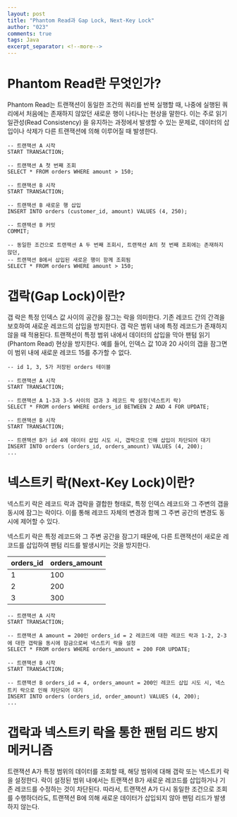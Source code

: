 ```yaml
---
layout: post
title: "Phantom Read과 Gap Lock, Next-Key Lock"
author: "023"
comments: true
tags: Java
excerpt_separator: <!--more-->
---
```


# Phantom Read란 무엇인가?

Phantom Read는 트랜잭션이 동일한 조건의 쿼리를 반복 실행할 때, 나중에 실행된 쿼리에서 처음에는 존재하지 않았던 새로운 행이 나타나는 현상을 말한다. 
이는 주로 읽기 일관성(Read Consistency) 을 유지하는 과정에서 발생할 수 있는 문제로, 데이터의 삽입이나 삭제가 다른 트랜잭션에 의해 이루어질 때 발생한다.

```mysql
-- 트랜잭션 A 시작
START TRANSACTION;

-- 트랜잭션 A 첫 번째 조회
SELECT * FROM orders WHERE amount > 150;

-- 트랜잭션 B 시작
START TRANSACTION;

-- 트랜잭션 B 새로운 행 삽입
INSERT INTO orders (customer_id, amount) VALUES (4, 250);

-- 트랜잭션 B 커밋
COMMIT;

-- 동일한 조건으로 트랜잭션 A 두 번째 조회시, 트랜잭션 A의 첫 번째 조회에는 존재하지 않던,
-- 트랜잭션 B에서 삽입된 새로운 행이 함께 조회됨
SELECT * FROM orders WHERE amount > 150;
```

# 갭락(Gap Lock)이란?

갭 락은 특정 인덱스 값 사이의 공간을 잠그는 락을 의미한다. 
기존 레코드 간의 간격을 보호하여 새로운 레코드의 삽입을 방지한다. 
갭 락은 범위 내에 특정 레코드가 존재하지 않을 때 적용된다. 
트랜잭션이 특정 범위 내에서 데이터의 삽입을 막아 팬텀 읽기(Phantom Read) 현상을 방지한다. 
예를 들어, 인덱스 값 10과 20 사이의 갭을 잠그면 이 범위 내에 새로운 레코드 15를 추가할 수 없다.

```mysql
-- id 1, 3, 5가 저장된 orders 테이블

-- 트랜잭션 A 시작
START TRANSACTION;

-- 트랜잭션 A 1-3과 3-5 사이의 갭과 3 레코드 락 설정(넥스트키 락)
SELECT * FROM orders WHERE orders_id BETWEEN 2 AND 4 FOR UPDATE;

-- 트랜잭션 B 시작
START TRANSACTION;

-- 트랜잭션 B가 id 4에 데이터 삽입 시도 시, 갭락으로 인해 삽입이 차단되어 대기
INSERT INTO orders (orders_id, orders_amount) VALUES (4, 200);
...
```

# 넥스트키 락(Next-Key Lock)이란?

넥스트키 락은 레코드 락과 갭락을 결합한 형태로, 특정 인덱스 레코드와 그 주변의 갭을 동시에 잠그는 락이다. 
이를 통해 레코드 자체의 변경과 함께 그 주변 공간의 변경도 동시에 제어할 수 있다.

넥스트키 락은 특정 레코드와 그 주변 공간을 잠그기 때문에, 다른 트랜잭션이 새로운 레코드를 삽입하여 팬텀 리드를 발생시키는 것을 방지한다.

|orders_id|orders_amount|
|---|---|
|1|100|
|2|200|
|3|300|


```mysql
-- 트랜잭션 A 시작
START TRANSACTION;

-- 트랜잭션 A amount = 200인 orders_id = 2 레코드에 대한 레코드 락과 1-2, 2-3에 대한 갭락을 동시에 잠금으로써 넥스트키 락을 설정
SELECT * FROM orders WHERE orders_amount = 200 FOR UPDATE;

-- 트랜잭션 B 시작
START TRANSACTION;

-- 트랜잭션 B orders_id = 4, orders_amount = 200인 레코드 삽입 시도 시, 넥스트키 락으로 인해 차단되어 대기
INSERT INTO orders (orders_id, order_amount) VALUES (4, 200);
...
```

# 갭락과 넥스트키 락을 통한 팬텀 리드 방지 메커니즘

트랜잭션 A가 특정 범위의 데이터를 조회할 때, 해당 범위에 대해 갭락 또는 넥스트키 락을 설정한다. 
락이 설정된 범위 내에서는 트랜잭션 B가 새로운 레코드를 삽입하거나 기존 레코드를 수정하는 것이 차단된다. 
따라서, 트랜잭션 A가 다시 동일한 조건으로 조회를 수행하더라도, 트랜잭션 B에 의해 새로운 데이터가 삽입되지 않아 팬텀 리드가 발생하지 않는다. 